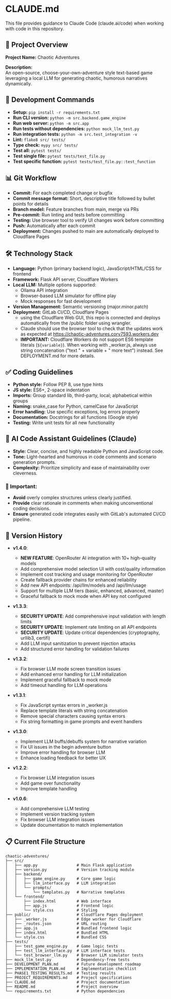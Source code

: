 # CLAUDE.md

This file provides guidance to Claude Code (claude.ai/code) when working with code in this repository.

## 🎲 Project Overview
**Project Name:** Chaotic Adventures

**Description:**  
An open-source, choose-your-own-adventure style text-based game leveraging a local LLM for generating chaotic, humorous narratives dynamically.

## 🚀 Development Commands
- **Setup:** `pip install -r requirements.txt`
- **Run CLI version:** `python -m src.backend.game_engine`
- **Run web server:** `python -m src.app`
- **Run tests without dependencies:** `python mock_llm_test.py`
- **Run integration tests:** `python -m src.test_integration -v`
- **Lint:** `flake8 src/ tests/`
- **Type check:** `mypy src/ tests/`
- **Test all:** `pytest tests/`
- **Test single file:** `pytest tests/test_file.py`
- **Test specific function:** `pytest tests/test_file.py::test_function`

## 📊 Git Workflow
- **Commit:** For each completed change or bugfix
- **Commit message format:** Short, descriptive title followed by bullet points for details
- **Branch model:** Feature branches from main, merge via PRs
- **Pre-commit:** Run linting and tests before committing
- **Testing:** Use browser tool to verify UI changes work before committing
- **Push:** Automatically after each commit
- **Deployment:** Changes pushed to main are automatically deployed to Cloudflare Pages

## 🛠️ Technology Stack
- **Language:** Python (primary backend logic), JavaScript/HTML/CSS for frontend
- **Framework:** Flask API server, Cloudflare Workers
- **Local LLM:** Multiple options supported:
  - Ollama API integration
  - Browser-based LLM simulator for offline play
  - Mock responses for fast development
- **Version Management:** Semantic versioning (major.minor.patch)
- **Deployment:** GitLab CI/CD, Cloudflare Pages 
  - using the Cloudflare Web GUI, this repo is connected and deploys automatically from the /public folder using wrangler.
  - Claude should use the browser tool to check that the updates work as expected at https://chaotic-adventures.cory7593.workers.dev
  - **IMPORTANT:** Cloudflare Workers do not support ES6 template literals (`${variable}`). When working with _worker.js, always use string concatenation ("text " + variable + " more text") instead. See DEPLOYMENT.md for more details.

## ✅ Coding Guidelines
- **Python style:** Follow PEP 8, use type hints
- **JS style:** ES6+, 2-space indentation
- **Imports:** Group standard lib, third-party, local; alphabetical within groups
- **Naming:** snake_case for Python, camelCase for JavaScript
- **Error handling:** Use specific exceptions, log errors properly
- **Documentation:** Docstrings for all functions (Google style)
- **Testing:** Write unit tests for all new functionality

## 📌 AI Code Assistant Guidelines (Claude)
- **Style:** Clear, concise, and highly readable Python and JavaScript code.
- **Tone:** Light-hearted and humorous in code comments and scenario generation prompts.
- **Complexity:** Prioritize simplicity and ease of maintainability over cleverness.

### 🚩 Important:
- **Avoid** overly complex structures unless clearly justified.
- **Provide** clear rationale in comments when making unconventional coding decisions.
- **Ensure** generated code integrates easily with GitLab's automated CI/CD pipeline.

## 📝 Version History
- **v1.4.0**:
  - **NEW FEATURE**: OpenRouter AI integration with 10+ high-quality models
  - Add comprehensive model selection UI with cost/quality information
  - Implement cost tracking and usage monitoring for OpenRouter
  - Create fallback provider chains for enhanced reliability
  - Add new API endpoints: /api/llm/models and /api/llm/usage
  - Support for multiple LLM tiers (basic, enhanced, advanced, master)
  - Graceful fallback to mock mode when API key not configured

- **v1.3.3**:
  - **SECURITY UPDATE**: Add comprehensive input validation with length limits
  - **SECURITY UPDATE**: Implement rate limiting on all API endpoints
  - **SECURITY UPDATE**: Update critical dependencies (cryptography, urllib3, certifi)
  - Add LLM input sanitization to prevent injection attacks
  - Add structured error handling for validation failures

- **v1.3.2**:
  - Fix browser LLM mode screen transition issues
  - Add enhanced error handling for LLM initialization
  - Implement graceful fallback to mock mode
  - Add timeout handling for LLM operations

- **v1.3.1**:
  - Fix JavaScript syntax errors in _worker.js
  - Replace template literals with string concatenation
  - Remove special characters causing syntax errors
  - Fix string formatting in game prompts and event handlers

- **v1.3.0**:
  - Implement LLM buffs/debuffs system for narrative variation
  - Fix UI issues in the begin adventure button
  - Improve error handling for browser LLM
  - Enhance loading feedback for better UX

- **v1.2.2**: 
  - Fix browser LLM integration issues
  - Add game over functionality
  - Improve template handling

- **v1.0.6**: 
  - Add comprehensive LLM testing
  - Implement version tracking system
  - Fix browser LLM integration issues
  - Update documentation to match implementation

## 📋 Current File Structure
```
chaotic-adventures/
├── src/
│   ├── app.py                 # Main Flask application
│   ├── version.py             # Version tracking module
│   ├── backend/
│   │   ├── game_engine.py     # Core game logic
│   │   ├── llm_interface.py   # LLM integration
│   │   └── prompts/
│   │       └── templates.py   # Narrative templates
│   └── frontend/
│       ├── index.html         # Web interface
│       ├── app.js             # Frontend logic
│       └── style.css          # Styling
├── public/                    # Cloudflare Pages deployment
│   ├── _worker.js             # Edge worker for Cloudflare
│   ├── _routes.json           # URL routing
│   ├── app.js                 # Bundled frontend logic
│   ├── index.html             # Bundled HTML
│   └── style.css              # Bundled CSS
├── tests/
│   ├── test_game_engine.py    # Game logic tests
│   ├── test_llm_interface.py  # LLM interface tests
│   └── test_browser_llm.py    # Browser LLM simulator tests
├── mock_llm_test.py           # Dependency-free tests
├── DEVELOPMENT_PLAN.md        # Future development roadmap
├── IMPLEMENTATION_PLAN.md     # Implementation checklist
├── PHASE1_TESTING_RESULTS.md  # Testing results
├── PROJECT_REQUIREMENTS.md    # Project specifications
├── CLAUDE.md                  # Project documentation
├── README.md                  # Project overview
└── requirements.txt           # Python dependencies
```
